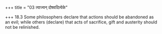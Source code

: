 +++
title = "03 त्याज्यन् दोषवदित्येके"

+++
18.3 Some philosophers declare that actions should be abandoned as an
evil; while others (declare) that acts of sacrifice, gift and austerity
should not be relinished.
